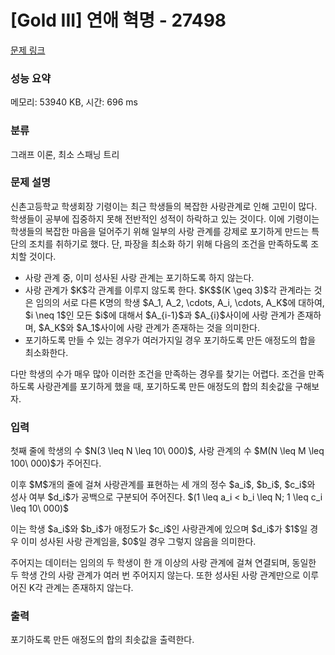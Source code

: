 # [Gold III] 연애 혁명 - 27498 

[문제 링크](https://www.acmicpc.net/problem/27498) 

### 성능 요약

메모리: 53940 KB, 시간: 696 ms

### 분류

그래프 이론, 최소 스패닝 트리

### 문제 설명

<p>신촌고등학교 학생회장 기령이는 최근 학생들의 복잡한 사랑관계로 인해 고민이 많다. 학생들이 공부에 집중하지 못해 전반적인 성적이 하락하고 있는 것이다. 이에 기령이는 학생들의 복잡한 마음을 덜어주기 위해 일부의 사랑 관계를 강제로 포기하게 만드는 특단의 조치를 취하기로 했다. 단, 파장을 최소화 하기 위해 다음의 조건을 만족하도록 조치할 것이다.</p>

<ul>
	<li>사랑 관계 중, 이미 성사된 사랑 관계는 포기하도록 하지 않는다.</li>
	<li>사랑 관계가 $K$각 관계를 이루지 않도록 한다. $K$$(K \geq 3)$각 관계라는 것은 임의의 서로 다른 K명의 학생 $A_1, A_2, \cdots, A_i, \cdots, A_K$에 대하여, $i \neq 1$인 모든 $i$에 대해서 $A_{i-1}$과 $A_{i}$사이에 사랑 관계가 존재하며, $A_K$와 $A_1$사이에 사랑 관계가 존재하는 것을 의미한다.</li>
	<li>포기하도록 만들 수 있는 경우가 여러가지일 경우 포기하도록 만든 애정도의 합을 최소화한다.</li>
</ul>

<p>다만 학생의 수가 매우 많아 이러한 조건을 만족하는 경우를 찾기는 어렵다. 조건을 만족하도록 사랑관계를 포기하게 했을 때, 포기하도록 만든 애정도의 합의 최솟값을 구해보자.</p>

### 입력 

 <p>첫째 줄에 학생의 수 $N(3 \leq N \leq 10\ 000)$, 사랑 관계의 수 $M(N \leq M \leq 100\ 000)$가 주어진다.</p>

<p>이후 $M$개의 줄에 걸쳐 사랑관계를 표현하는 세 개의 정수 $a_i$, $b_i$, $c_i$와 성사 여부 $d_i$가 공백으로 구분되어 주어진다. $(1 \leq a_i < b_i \leq N; 1 \leq c_i \leq 10\ 000)$</p>

<p>이는 학생 $a_i$와 $b_i$가 애정도가 $c_i$인 사랑관계에 있으며 $d_i$가 $1$일 경우 이미 성사된 사랑 관계임을, $0$일 경우 그렇지 않음을 의미한다.</p>

<p>주어지는 데이터는 임의의 두 학생이 한 개 이상의 사랑 관계에 걸쳐 연결되며, 동일한 두 학생 간의 사랑 관계가 여러 번 주어지지 않는다. 또한 성사된 사랑 관계만으로 이루어진 K각 관계는 존재하지 않는다.</p>

### 출력 

 <p>포기하도록 만든 애정도의 합의 최솟값을 출력한다.</p>

